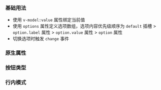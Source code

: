 <!-- 多选框/单选框 -->

### 基础用法

- 使用 `v-model:value` 属性绑定当前值
- 使用 `options` 属性定义选项数组，选项内容优先级顺序为 `default` 插槽 > `option.label` 属性 > `option.value` 属性 > `option` 属性
- 切换选项时触发 `change` 事件

<preview path="@docs/component/checkbox/demos/group.vue"></preview>

### 原生属性

<!--@include: @/component/@parts/api-native.md-->

<preview path="@docs/component/checkbox/demos/group-native.vue"></preview>

### 按钮类型

<preview path="@docs/component/checkbox/demos/group-type.vue"></preview>

### 行内模式

<preview path="@docs/component/checkbox/demos/group-display.vue"></preview>
